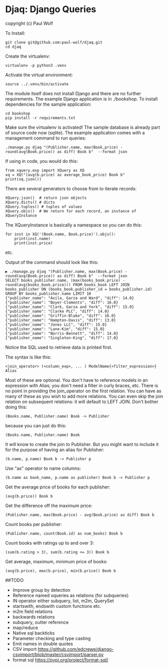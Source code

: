 Djaq: Django Queries
====================

copyright (c) Paul Wolf

To Install:

    git clone git@github.com:paul-wolf/djaq.git
	cd djaq

Create the virtualenv:

    virtualenv -p python3 .venv    

Activate the virtual environment:

    source ../.venv/bin/activate

The module itself does not install Django and there are no further
requirements. The example Django application is in ./bookshop. To
install dependencies for the sample application:

    cd bookshop
    pip install -r requirements.txt

Make sure the virtualenv is activated! The sample database is already
part of source code now (sqlite). The example application comes with a
management command to run queries:

    ./manage.py djaq "(Publisher.name, max(Book.price) - round(avg(Book.price)) as diff) Book b"  --format json

If using in code, you would do this:

    from xquery.exp import XQuery as XQ
	xq = XQ("(avg(b.price) as average_book_price) Book b"
	print(xq.json())

There are several generators to choose from to iterate records:

    XQuery.json()  # return json objects
    XQuery.dicts() # dicts
    XQuery.tuples() # tuples of values
    XQuery.objs()  # We return for each record, an instance of XQueryInstance

The XQueryInstance is basically a namespace so you can do this:

    for inst in XQ('(Book.name, Book.price)').objs():
        print(inst.name)
        print(inst.price)

etc.

Output of the command should look like this:

```
▶ ./manage.py djaq "(Publisher.name, max(Book.price) - round(avg(Book.price)) as diff) Book b"  --format json
SELECT books_publisher.name, (max(books_book.price) - round(avg(books_book.price))) FROM books_book LEFT JOIN books_publisher ON (books_book.publisher_id = books_publisher.id)  GROUP BY books_publisher.name LIMIT 10
{"publisher_name": "Avila, Garza and Ward", "diff": 14.0}
{"publisher_name": "Boyer-Clements", "diff": 16.0}
{"publisher_name": "Clark, Garza and York", "diff": 15.0}
{"publisher_name": "Clarke PLC", "diff": 14.0}
{"publisher_name": "Griffin-Blake", "diff": 16.0}
{"publisher_name": "Hampton-Davis", "diff": 13.0}
{"publisher_name": "Jones LLC", "diff": 15.0}
{"publisher_name": "Lane-Kim", "diff": 15.0}
{"publisher_name": "Norris-Bennett", "diff": 14.0}
{"publisher_name": "Singleton-King", "diff": 17.0}
```

Notice the SQL used to retrieve data is printed first. 

The syntax is like this:

    <join_operator> (<column_exp>, ... ) ModelName{<filter_expression>} Alias

Most of these are optional. You don't have to reference models in an expression with Alias; you don't need a filter in curly braces, etc. There is no point in providing the join_operator on the first relation. You can have as many of these as you wish to add more relations. You can even skip the join relation on subsequent relations: it will default to LEFT JOIN. Don't bother doing this:


    (Books.name, Publisher.name) Book -> Publisher

because you can just do this:

    (Books.name, Publisher.name) Book

It will know to create the join to Publisher. But you might want to include it for the purpose of having an alias for Publisher:

    (b.name, p.name) Book b -> Publisher p

Use "as" operator to name columns:

    (b.name as book_name, p.name as publisher) Book b -> Publisher p

Get the average price of books for each publisher:

    (avg(b.price)) Book b

Get the difference off the maximum price: 

    (Publisher.name, max(Book.price) - avg(Book.price) as diff) Book b
    
Count books per publisher:

    (Publisher.name, count(Book.id) as num_books) Book b

Count books with ratings up to and over 3:

    (sum(b.rating > 3), sum(b.rating <= 3)) Book b

Get average, maximum, minimum price of books:

    (avg(b.price), max(b.price), min(b.price)) Book b


##TODO

* Improve group by detection
* Reference named xqueries as relations (for subqueries)
* IN operator either subquery, list, m2m, QuerySet
* startswith, endswith custom functions etc.
* m2m field relations
* backwards relations
* subquery, outter reference
* map/reduce
* Native sql backticks
* Parameter checking and type casting
* Emit names in double quotes
* CSV import https://github.com/edcrewe/django-csvimport/blob/master/csvimport/parser.py
* format sql https://pypi.org/project/format-sql/
